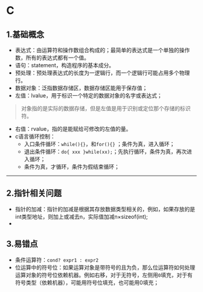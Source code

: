 # C
## 1.基础概念
- 表达式：由运算符和操作数组合构成的；最简单的表达式是一个单独的操作数，所有的表达式都有一个值。
- 语句：statement，构造程序的基本成分。
- 预处理：预处理表达式的长度为一逻辑行，而一个逻辑行可能占用多个物理行。
- 数据对象：泛指数据存储区，数据存储区能用于保存值；
- 左值：lvalue，用于标识一个特定的数据对象的名字或表达式；
> 对象指的是实际的数据存储，但是左值是用于识别或定位那个存储的标识符。
- 右值：rvalue，指的是能赋给可修改的左值的量。
- c语言循环控制：
  - 入口条件循环：`while(){}`，和`for(){}` ；条件为真，进入循环；
  - 退出条件循环：`do{ xxx }while(xx);`；先执行循环，条件为真，再次进入循环；
  - 条件为真，才循环，条件为假结束循环；

-----
## 2.指针相关问题
- 指针的加减：指针的加减是根据其存放数据类型相关的，例如，如果存放的是int类型地址，则加上或减去n，实际值加减n×sizeof(int);
- ​

## 3.易错点

- 条件运算符：`cond? expr1 : expr2`
- 位运算中的符号位：如果运算对象是带符号的且为负，那么位运算符如何处理运算对象的符号位依赖机器。例如右移，对于无符号，左侧用`0`填充，对于有符号类型（依赖机器），可能用符号位填充，也可能用0填充；